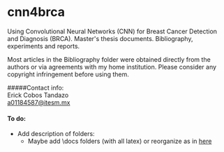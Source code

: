 # cnn4brca
Using Convolutional Neural Networks (CNN) for Breast Cancer Detection and Diagnosis (BRCA). Master's thesis documents. Bibliography, experiments and reports.

Most articles in the Bibliography folder were obtained directly from the authors or via agreements with my home institution. Please consider any copyright infringement before using them.

#####Contact info:<br>
Erick Cobos Tandazo<br>
a01184587@itesm.mx


#### To do:
* Add description of folders:
	* Maybe add \docs folders (with all latex) or reorganize as in [here](http://www.vukovicnikola.info/folder-structure-for-research/)
